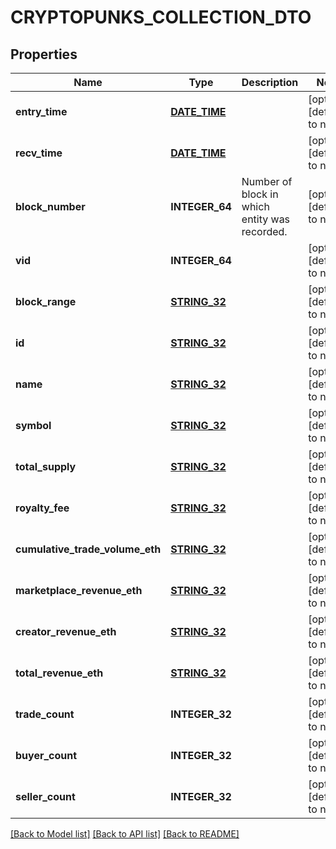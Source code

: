 # CRYPTOPUNKS_COLLECTION_DTO

## Properties
Name | Type | Description | Notes
------------ | ------------- | ------------- | -------------
**entry_time** | [**DATE_TIME**](DATE_TIME.md) |  | [optional] [default to null]
**recv_time** | [**DATE_TIME**](DATE_TIME.md) |  | [optional] [default to null]
**block_number** | **INTEGER_64** | Number of block in which entity was recorded. | [optional] [default to null]
**vid** | **INTEGER_64** |  | [optional] [default to null]
**block_range** | [**STRING_32**](STRING_32.md) |  | [optional] [default to null]
**id** | [**STRING_32**](STRING_32.md) |  | [optional] [default to null]
**name** | [**STRING_32**](STRING_32.md) |  | [optional] [default to null]
**symbol** | [**STRING_32**](STRING_32.md) |  | [optional] [default to null]
**total_supply** | [**STRING_32**](STRING_32.md) |  | [optional] [default to null]
**royalty_fee** | [**STRING_32**](STRING_32.md) |  | [optional] [default to null]
**cumulative_trade_volume_eth** | [**STRING_32**](STRING_32.md) |  | [optional] [default to null]
**marketplace_revenue_eth** | [**STRING_32**](STRING_32.md) |  | [optional] [default to null]
**creator_revenue_eth** | [**STRING_32**](STRING_32.md) |  | [optional] [default to null]
**total_revenue_eth** | [**STRING_32**](STRING_32.md) |  | [optional] [default to null]
**trade_count** | **INTEGER_32** |  | [optional] [default to null]
**buyer_count** | **INTEGER_32** |  | [optional] [default to null]
**seller_count** | **INTEGER_32** |  | [optional] [default to null]

[[Back to Model list]](../README.md#documentation-for-models) [[Back to API list]](../README.md#documentation-for-api-endpoints) [[Back to README]](../README.md)


